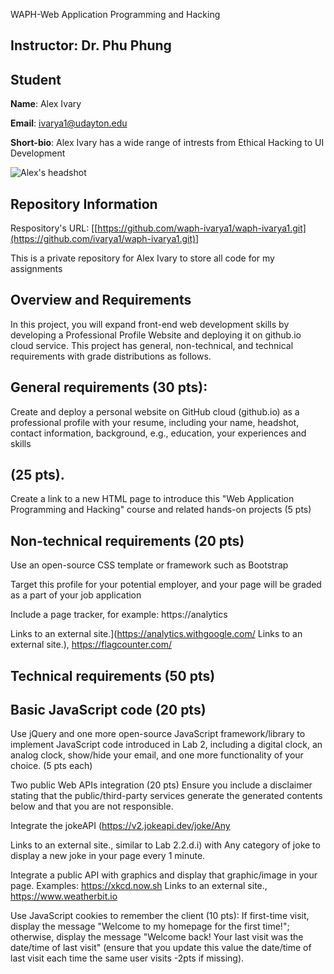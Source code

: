  WAPH-Web Application Programming and Hacking

## Instructor: Dr. Phu Phung

## Student

**Name**: Alex Ivary

**Email**: [ivarya1@udayton.edu](ivarya1@udayton.edu)

**Short-bio**: Alex Ivary has a wide range of intrests from Ethical Hacking to UI Development 


![Alex's headshot](/images/headshot.png)


## Repository Information

Respository's URL: [[https://github.com/waph-ivarya1/waph-ivarya1.git](https://github.com/ivarya1/waph-ivarya1.git)]

This is a private repository for Alex Ivary to store all code for my assignments

## Overview and Requirements

In this project, you will expand front-end web development skills by developing a Professional Profile Website and deploying it on github.io cloud service. This project has general, non-technical, and technical requirements with grade distributions as follows.
## General requirements (30 pts):

Create and deploy a personal website on GitHub cloud (github.io) as a professional profile with your resume, including your name, headshot, contact information, background, e.g., education, your experiences and skills 
## (25 pts).
Create a link to a new HTML page to introduce this "Web Application Programming and Hacking" course and related hands-on projects (5 pts)

## Non-technical requirements (20 pts)

Use an open-source CSS template or framework such as Bootstrap

Target this profile for your potential employer, and your page will be graded as a part of your job application

   Include a page tracker, for example: https://analytics 

Links to an external site.](https://analytics.withgoogle.com/ Links to an external site.), https://flagcounter.com/


## Technical requirements (50 pts)
## Basic JavaScript code (20 pts)

Use jQuery and one more open-source JavaScript framework/library to implement JavaScript code introduced in Lab 2, including a digital clock, an analog clock, show/hide your email, and one more functionality of your choice. (5 pts each)

Two public Web APIs integration (20 pts) Ensure you include a disclaimer stating that the public/third-party services generate the generated contents below and that you are not responsible.

Integrate the jokeAPI (https://v2.jokeapi.dev/joke/Any 

Links to an external site., similar to Lab 2.2.d.i) with Any category of joke to display a new joke in your page every 1 minute.

Integrate a public API with graphics and display that graphic/image in your page. Examples: https://xkcd.now.sh
Links to an external site., https://www.weatherbit.io

Use JavaScript cookies to remember the client (10 pts): If first-time visit, display the message "Welcome to my homepage for the first time!"; otherwise, display the message "Welcome back! Your last visit was the date/time of last visit" (ensure that you update this value the date/time of last visit each time the same user visits -2pts if missing).
